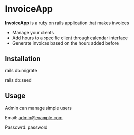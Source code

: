# InvoiceApp

**InvoiceApp** is a ruby on rails application that makes invoices

* Manage your clients
* Add hours to a specific client through calendar interface
* Generate invoices based on the hours added before


## Installation

rails db:migrate

rails db:seed

## Usage

Admin can manage simple users

Email: admin@example.com

Passowrd: password
